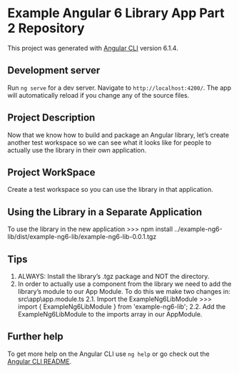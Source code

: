# Example Angular 6 Library App Part 2 Repository

This project was generated with [Angular CLI](https://github.com/angular/angular-cli) version 6.1.4.

## Development server

Run `ng serve` for a dev server. Navigate to `http://localhost:4200/`. The app will automatically reload if you change any of the source files.

## Project Description

Now that we know how to build and package an Angular library, let’s create another test workspace so we can see what it looks like for people to actually use the library in their own application.

## Project WorkSpace

Create a test workspace so you can use the library in that application.

## Using the Library in a Separate Application

To use the library in the new application >>> npm install ../example-ng6-lib/dist/example-ng6-lib/example-ng6-lib-0.0.1.tgz

## Tips

1. ALWAYS: Install the library’s .tgz package and NOT the directory.
2. In order to actually use a component from the library we need to add the library’s module to our App Module. To do this we make two changes in: src\app\app.module.ts
   2.1. Import the ExampleNg6LibModule >>> import { ExampleNg6LibModule } from 'example-ng6-lib';
   2.2. Add the ExampleNg6LibModule to the imports array in our AppModule.

## Further help

To get more help on the Angular CLI use `ng help` or go check out the [Angular CLI README](https://github.com/angular/angular-cli/blob/master/README.md).
